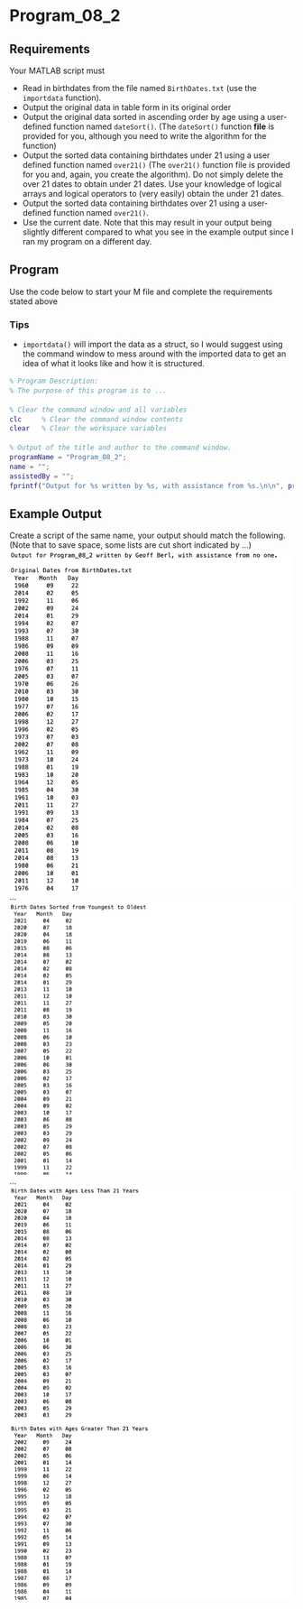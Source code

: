 # Program\_08\_2
## Requirements
Your MATLAB script must
* Read in birthdates from the file named `BirthDates.txt` (use the `importdata` function). 
* Output the original data in table form in its original order
* Output the original data sorted in ascending order by age using a user-defined function named `dateSort()`. (The `dateSort()` function **file** is provided for you, although you need to write the algorithm for the function)
* Output the sorted data containing birthdates under 21 using a user defined function named `over21()` (The `over21()` function file is provided for you and, again, you create the algorithm). Do not simply delete the over 21 dates to obtain under 21 dates. Use your knowledge of logical arrays and logical operators to (very easily) obtain the under 21 dates.
* Output the sorted data containing birthdates over 21 using a user-defined function named `over21()`.
* Use the current date. Note that this may result in your output being slightly different compared to what you see in the example output since I ran my program on a different day.
## Program
Use the code below to start your M file and complete the requirements stated above

### Tips
* `importdata()` will import the data as a struct, so I would suggest using the command window to mess around with the imported data to get an idea of what it looks like and how it is structured.

```Matlab
% Program Description:
% The purpose of this program is to ...

% Clear the command window and all variables
clc     % Clear the command window contents
clear   % Clear the workspace variables

% Output of the title and author to the command window.
programName = "Program_08_2";
name = "";
assistedBy = "";
fprintf("Output for %s written by %s, with assistance from %s.\n\n", programName, name, assistedBy)


```
## Example Output
Create a script of the same name, your output should match the following. (Note that to save space, some lists are cut short indicated by ...)
![Program_08_2_Example_Output_1.png](images/Program_08_2_Example_Output_1.png)
…
![Program_08_2_Example_Output_2.png](images/Program_08_2_Example_Output_2.png)
…
![Program_08_2_Example_Output_3.png](images/Program_08_2_Example_Output_3.png)